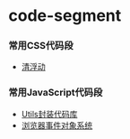 # code-segment
### 常用CSS代码段
* [清浮动](https://github.com/staven630/code-segment/blob/master/css/%E6%B8%85%E6%B5%AE%E5%8A%A8.md)

### 常用JavaScript代码段
* [Utils封装代码库](https://github.com/staven630/code-segment/blob/master/JavaScript/Utils.md)
* [浏览器事件对象系统](https://github.com/staven630/code-segment/blob/master/JavaScript/%E8%8E%B7%E5%8F%96%E5%85%BC%E5%AE%B9%E6%80%A7%E6%B5%8F%E8%A7%88%E5%99%A8%E4%BA%8B%E4%BB%B6%E5%AF%B9%E8%B1%A1%E5%8F%8A%E6%93%8D%E4%BD%9C%E6%96%B9%E6%B3%95.md)